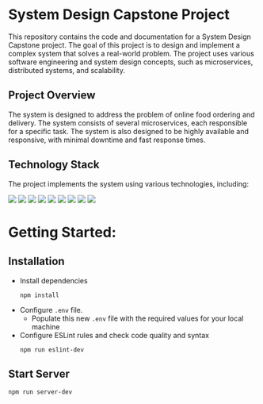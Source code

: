 # System Design Capstone Project

<p>This repository contains the code and documentation for a System Design Capstone project. The goal of this project is to design and implement a complex system that solves a real-world problem. The project uses various software engineering and system design concepts, such as microservices, distributed systems, and scalability.</p>

## Project Overview

<p>The system is designed to address the problem of online food ordering and delivery. The system consists of several microservices, each responsible for a specific task. The system is also designed to be highly available and responsive, with minimal downtime and fast response times.</p>

## Technology Stack

<p>The project implements the system using various technologies, including:</p>
<div>
  <img src='https://img.shields.io/badge/JavaScript-F7DF1E?style=for-the-badge&logo=JavaScript&logoColor=white' />
  <img src='https://img.shields.io/badge/Node.js-339933.svg?style=for-the-badge&logo=nodedotjs&logoColor=white' />
  <img src='https://img.shields.io/badge/npm-CB3837?style=for-the-badge&logo=npm&logoColor=white' />
  <img src='https://img.shields.io/badge/Express-000000.svg?style=for-the-badge&logo=Express&logoColor=white' />
  <img src='https://img.shields.io/badge/ESLint-4B32C3.svg?style=for-the-badge&logo=ESLint&logoColor=white' />
  <img src='https://img.shields.io/badge/PostgreSQL-4169E1.svg?style=for-the-badge&logo=PostgreSQL&logoColor=white' />
  <img src='https://img.shields.io/badge/Postman-FF6C37.svg?style=for-the-badge&logo=Postman&logoColor=white' />
  <img src='https://img.shields.io/badge/k6-7D64FF.svg?style=for-the-badge&logo=k6&logoColor=white' />
  <img src='https://img.shields.io/badge/Amazon%20AWS-232F3E.svg?style=for-the-badge&logo=Amazon-AWS&logoColor=white' />
</div>

# Getting Started:
## Installation

- Install dependencies
  ```
  npm install
  ```
- Configure `.env` file.
  - Populate this new `.env` file with the required values for your local machine
- Configure ESLint rules and check code quality and syntax
  ```
  npm run eslint-dev
  ```

## Start Server

```
npm run server-dev
```
